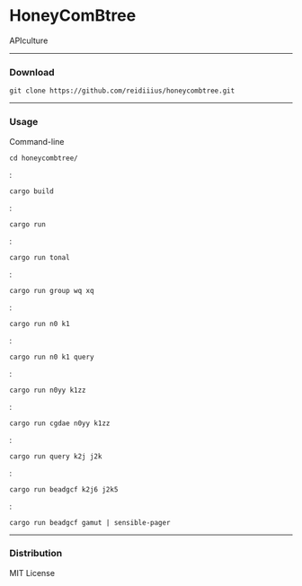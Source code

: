 # HoneyComBtree
APIculture

---

### Download

    git clone https://github.com/reidiiius/honeycombtree.git

---

### Usage
Command-line

    cd honeycombtree/

:

    cargo build

:

    cargo run

:

    cargo run tonal

:

    cargo run group wq xq

:

    cargo run n0 k1

:

    cargo run n0 k1 query

:

    cargo run n0yy k1zz

:

    cargo run cgdae n0yy k1zz

:

    cargo run query k2j j2k

:

    cargo run beadgcf k2j6 j2k5

:

    cargo run beadgcf gamut | sensible-pager

---

### Distribution
MIT License

